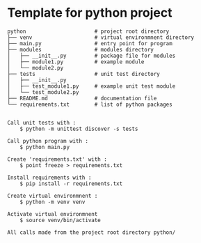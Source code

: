 # Template for python project

 
    python                      # project root directory
    ├── venv                    # virtual environmnent directory 
    ├── main.py                 # entry point for program 
    ├── modules                 # modules directory
    │   ├── __init__.py         # package file for modules
    │   ├── module1.py          # example module
    │   └── module2.py
    ├── tests                   # unit test directory
    │   ├── __init__.py
    │   ├── test_module1.py     # example unit test module
    │   └── test_module2.py
    ├── README.md               # documentation file
    └── requirements.txt        # list of python packages
 

    Call unit tests with :
        $ python -m unittest discover -s tests

    Call python program with :
        $ python main.py 

    Create 'requirements.txt' with :
        $ point freeze > requirements.txt

    Install requirements with :
        $ pip install -r requirements.txt 

    Create virtual environmnent :
        $ python -m venv venv

    Activate virtual environmnent
        $ source venv/bin/activate

    All calls made from the project root directory python/


